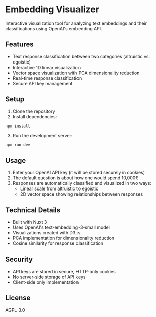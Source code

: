 # Embedding Visualizer

Interactive visualization tool for analyzing text embeddings and their classifications using OpenAI's embedding API.

## Features

- Text response classification between two categories (altruistic vs. egoistic)
- Interactive 1D linear visualization
- Vector space visualization with PCA dimensionality reduction
- Real-time response classification
- Secure API key management

## Setup

1. Clone the repository
2. Install dependencies:
```bash
npm install
```
3. Run the development server:
```bash
npm run dev
```

## Usage

1. Enter your OpenAI API key (it will be stored securely in cookies)
2. The default question is about how one would spend 10,000€
3. Responses are automatically classified and visualized in two ways:
   - Linear scale from altruistic to egoistic
   - 2D vector space showing relationships between responses

## Technical Details

- Built with Nuxt 3
- Uses OpenAI's text-embedding-3-small model
- Visualizations created with D3.js
- PCA implementation for dimensionality reduction
- Cosine similarity for response classification

## Security

- API keys are stored in secure, HTTP-only cookies
- No server-side storage of API keys
- Client-side only implementation

## License

AGPL-3.0

